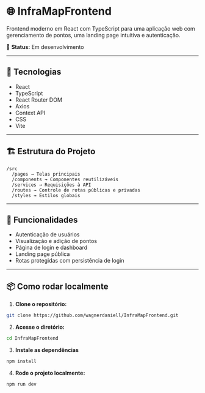 # 🌐 InfraMapFrontend

Frontend moderno em React com TypeScript para uma aplicação web com gerenciamento de pontos, uma landing page intuitiva e autenticação.

📌 **Status:** Em desenvolvimento

---

## 🔧 Tecnologias

- React  
- TypeScript  
- React Router DOM  
- Axios  
- Context API  
- CSS
- Vite

---

## 🏗️ Estrutura do Projeto

```
/src
  /pages → Telas principais
  /components → Componentes reutilizáveis
  /services → Requisições à API
  /routes → Controle de rotas públicas e privadas
  /styles → Estilos globais
```

---

## 🚀 Funcionalidades

- Autenticação de usuários  
- Visualização e adição de pontos  
- Página de login e dashboard  
- Landing page pública  
- Rotas protegidas com persistência de login  

---

## 📦 Como rodar localmente

1. **Clone o repositório:**

```bash
git clone https://github.com/wagnerdaniell/InfraMapFrontend.git
```

2. **Acesse o diretório:**

```bash
cd InfraMapFrontend
```

3. **Instale as dependências**

```bash
npm install
```

4. **Rode o projeto localmente:**

```bash
npm run dev
```

